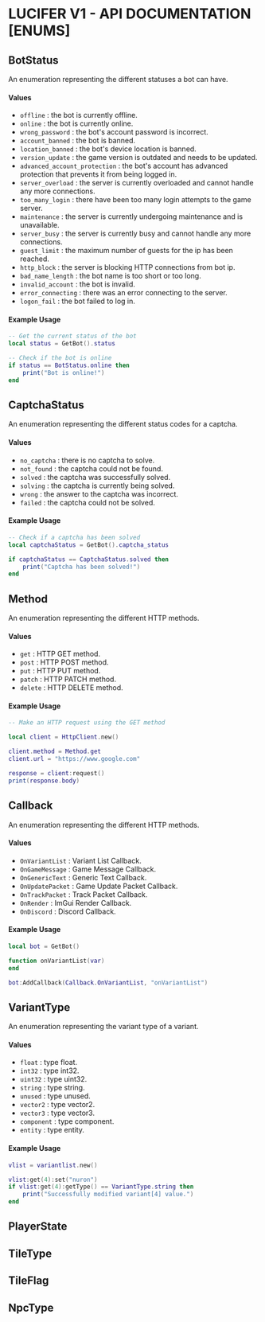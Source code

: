 # LUCIFER V1 - API DOCUMENTATION [ENUMS]

## BotStatus

An enumeration representing the different statuses a bot can have.

#### Values
* `offline` : the bot is currently offline.
* `online` : the bot is currently online.
* `wrong_password` : the bot's account password is incorrect.
* `account_banned` : the bot is banned.
* `location_banned` : the bot's device location is banned.
* `version_update` : the game version is outdated and needs to be updated.
* `advanced_account_protection` : the bot's account has advanced protection that prevents it from being logged in.
* `server_overload` : the server is currently overloaded and cannot handle any more connections.
* `too_many_login` : there have been too many login attempts to the game server.
* `maintenance` : the server is currently undergoing maintenance and is unavailable.
* `server_busy` : the server is currently busy and cannot handle any more connections.
* `guest_limit` : the maximum number of guests for the ip has been reached.
* `http_block` : the server is blocking HTTP connections from bot ip.
* `bad_name_length` : the bot name is too short or too long.
* `invalid_account` : the bot is invalid.
* `error_connecting` : there was an error connecting to the server.
* `logon_fail` : the bot failed to log in.

#### Example Usage
```lua
-- Get the current status of the bot
local status = GetBot().status

-- Check if the bot is online
if status == BotStatus.online then
    print("Bot is online!")
end
```

## CaptchaStatus

An enumeration representing the different status codes for a captcha.

#### Values
* `no_captcha` : there is no captcha to solve.
* `not_found` : the captcha could not be found.
* `solved` : the captcha was successfully solved.
* `solving` : the captcha is currently being solved.
* `wrong` : the answer to the captcha was incorrect.
* `failed` : the captcha could not be solved.

#### Example Usage
```lua
-- Check if a captcha has been solved
local captchaStatus = GetBot().captcha_status

if captchaStatus == CaptchaStatus.solved then
    print("Captcha has been solved!")
end
```

## Method

An enumeration representing the different HTTP methods.

#### Values
* `get` : HTTP GET method.
* `post` : HTTP POST method.
* `put` : HTTP PUT method.
* `patch` : HTTP PATCH method.
* `delete` : HTTP DELETE method.

#### Example Usage
```lua
-- Make an HTTP request using the GET method

local client = HttpClient.new()

client.method = Method.get
client.url = "https://www.google.com"

response = client:request()
print(response.body)
```

## Callback

An enumeration representing the different HTTP methods.

#### Values
* `OnVariantList` : Variant List Callback.
* `OnGameMessage` : Game Message Callback.
* `OnGenericText` : Generic Text Callback.
* `OnUpdatePacket` : Game Update Packet Callback.
* `OnTrackPacket` : Track Packet Callback.
* `OnRender` : ImGui Render Callback.
* `OnDiscord` : Discord Callback.

#### Example Usage
```lua
local bot = GetBot()

function onVariantList(var)
end

bot:AddCallback(Callback.OnVariantList, "onVariantList")
```

## VariantType

An enumeration representing the variant type of a variant.

#### Values
* `float` : type float.
* `int32` : type int32.
* `uint32` : type uint32.
* `string` : type string.
* `unused` : type unused.
* `vector2` : type vector2.
* `vector3` : type vector3.
* `component` : type component.
* `entity` : type entity.

#### Example Usage
```lua
vlist = variantlist.new()

vlist:get(4):set("nuron")
if vlist:get(4):getType() == VariantType.string then
    print("Successfully modified variant[4] value.")
end
```

## PlayerState
## TileType
## TileFlag
## NpcType
